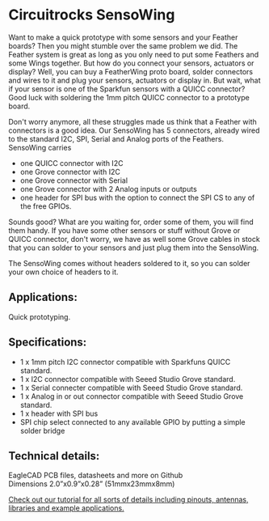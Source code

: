 # Circuitrocks SensoWing

Want to make a quick prototype with some sensors and your Feather boards? Then you might stumble over the same problem we did. 
The Feather system is great as long as you only need to put some Feathers and some Wings together. But how do you connect your sensors, actuators or display?
Well, you can buy a FeatherWing proto board, solder connectors and wires to it and plug your sensors, actuators or display in. But wait, what if your sensor is one of the Sparkfun sensors with a QUICC connector? Good luck with soldering the 1mm pitch QUICC connector to a prototype board.

Don't worry anymore, all these struggles made us think that a Feather with connectors is a good idea.
Our SensoWing has 5 connectors, already wired to the standard I2C, SPI, Serial and Analog ports of the Feathers.
SensoWing carries
- one QUICC connector with I2C
- one Grove connector with I2C
- one Grove connector with Serial
- one Grove connector with 2 Analog inputs or outputs
- one header for SPI bus with the option to connect the SPI CS to any of the free GPIOs.

Sounds good?
What are you waiting for, order some of them, you will find them handy.
If you have some other sensors or stuff without Grove or QUICC connector, don't worry, we have as well some Grove cables in stock that you can solder to your sensors and just plug them into the SensoWing.

The SensoWing comes without headers soldered to it, so you can solder your own choice of headers to it.

## Applications:
Quick prototyping.

## Specifications:
- 1 x 1mm pitch I2C connector compatible with Sparkfuns QUICC standard.
- 1 x I2C connector compatible with Seeed Studio Grove standard.
- 1 x Serial connecter compatible with Seeed Studio Grove standard.
- 1 x Analog in or out connector compatible with Seeed Studio Grove standard.
- 1 x header with SPI bus
- SPI chip select connected to any available GPIO by putting a simple solder bridge

## Technical details:
EagleCAD PCB files, datasheets and more on Github    
Dimensions 2.0”x0.9”x0.28” (51mmx23mmx8mm)

[Check out our tutorial for all sorts of details including pinouts, antennas, libraries and example applications.](https://learn.circuit.rocks/circuitrocks-sensowing)


